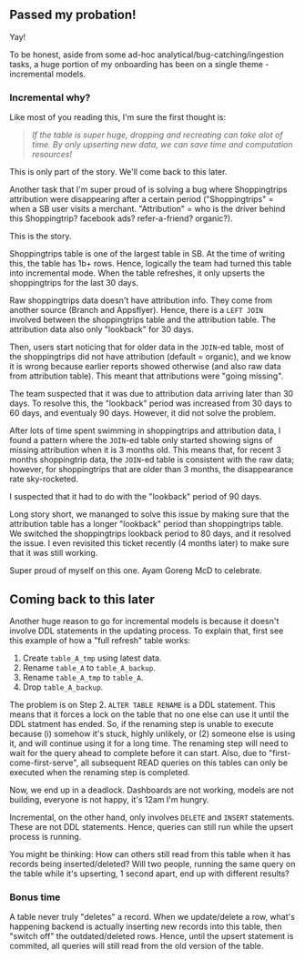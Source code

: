 ## Passed my probation!

Yay!

To be honest, aside from some ad-hoc analytical/bug-catching/ingestion tasks, a huge portion of my onboarding has been on a single theme - incremental models.

### Incremental why?

Like most of you reading this, I'm sure the first thought is:

> _If the table is super huge, dropping and recreating can take alot of time. By only upserting new data, we can save time and computation resources!_

This is only part of the story. We'll come back to this later.

Another task that I'm super proud of is solving a bug where Shoppingtrips attribution were disappearing after a certain period ("Shoppingtrips" = when a SB user visits a merchant. "Attribution" = who is the driver behind this Shoppingtrip? facebook ads? refer-a-friend? organic?).

This is the story.

Shoppingtrips table is one of the largest table in SB. At the time of writing this, the table has 1b+ rows. Hence, logically the team had turned this table into incremental mode. When the table refreshes, it only upserts the shoppingtrips for the last 30 days.

Raw shoppingtrips data doesn't have attribution info. They come from another source (Branch and Appsflyer). Hence, there is a `LEFT JOIN` involved between the shoppingtrips table and the attribution table. The attribution data also only "lookback" for 30 days.

Then, users start noticing that for older data in the `JOIN`-ed table, most of the shoppingtrips did not have attribution (default = organic), and we know it is wrong because earlier reports showed otherwise (and also raw data from attribution table). This meant that attributions were "going missing".

The team suspected that it was due to attribution data arriving later than 30 days. To resolve this, the "lookback" period was increased from 30 days to 60 days, and eventualy 90 days. However, it did not solve the problem.

After lots of time spent swimming in shoppingtrips and attribution data, I found a pattern where the `JOIN`-ed table only started showing signs of missing attribution when it is 3 months old. This means that, for recent 3 months shoppingtrip data, the `JOIN`-ed table is consistent with the raw data; however, for shoppingtrips that are older than 3 months, the disappearance rate sky-rocketed.

I suspected that it had to do with the "lookback" period of 90 days.

Long story short, we mananged to solve this issue by making sure that the attribution table has a longer "lookback" period than shoppingtrips table. We switched the shoppingtrips lookback period to 80 days, and it resolved the issue. I even revisited this ticket recently (4 months later) to make sure that it was still working.

Super proud of myself on this one. Ayam Goreng McD to celebrate.

## Coming back to this later

Another huge reason to go for incremental models is because it doesn't involve DDL statements in the updating process. To explain that, first see this example of how a "full refresh" table works:

1. Create `table_A_tmp` using latest data.
2. Rename `table_A` to `table_A_backup`.
3. Rename `table_A_tmp` to `table_A`.
4. Drop `table_A_backup`.

The problem is on Step 2. `ALTER TABLE RENAME` is a DDL statement. This means that it forces a lock on the table that no one else can use it until the DDL statment has ended. So, if the renaming step is unable to execute because (i) somehow it's stuck, highly unlikely, or (2) someone else is using it, and will continue using it for a long time. The renaming step will need to wait for the query ahead to complete before it can start. Also, due to "first-come-first-serve", all subsequent READ queries on this tables can only be executed when the renaming step is completed.

Now, we end up in a deadlock. Dashboards are not working, models are not building, everyone is not happy, it's 12am I'm hungry.

Incremental, on the other hand, only involves `DELETE` and `INSERT` statements. These are not DDL statements. Hence, queries can still run while the upsert process is running.

You might be thinking: How can others still read from this table when it has records being inserted/deleted? Will two people, running the same query on the table while it's upserting, 1 second apart, end up with different results?

### Bonus time

A table never truly "deletes" a record. When we update/delete a row, what's happening backend is actually inserting new records into this table, then "switch off" the outdated/deleted rows. Hence, until the upsert statement is commited, all queries will still read from the old version of the table.
